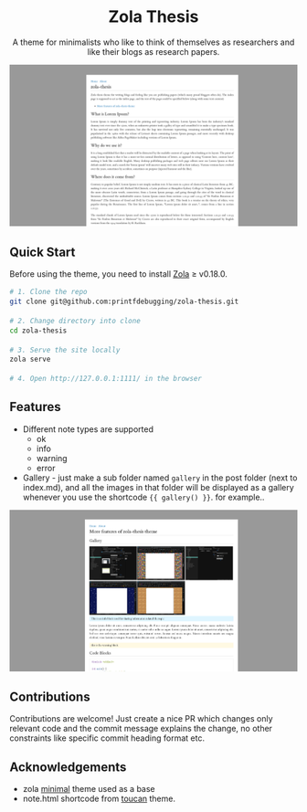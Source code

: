 <div align="center">
<h1>Zola Thesis</h1>
</div>
<div align="center">

A theme for  minimalists who like to  think of themselves as  researchers and like
their blogs as research papers.
</div>

![thesis-theme](assets/zola-thesis-theme.png)

## Quick Start

Before using the theme, you need to install [Zola](https://www.getzola.org/documentation/getting-started/installation/) ≥ v0.18.0.

```sh
# 1. Clone the repo
git clone git@github.com:printfdebugging/zola-thesis.git

# 2. Change directory into clone
cd zola-thesis

# 3. Serve the site locally
zola serve

# 4. Open http://127.0.0.1:1111/ in the browser
```

## Features
- Different note types are supported
  - ok
  - info
  - warning
  - error
- Gallery - just make a sub folder named `gallery` in the post folder (next to index.md), and all the images in that folder
  will be displayed as a gallery whenever you use the shortcode `{{ gallery() }}`. for example..

![gallery](assets/gallery.png)

## Contributions

Contributions are welcome! Just create a  nice PR which changes only relevant code
and the  commit message explains  the change,  no other constraints  like specific
commit heading format etc.

## Acknowledgements
- zola [minimal] theme used as a base
- note.html shortcode from [toucan] theme.

[minimal]: https://zola-minimal.vercel.app/
[toucan]: https://www.getzola.org/themes/toucan/
